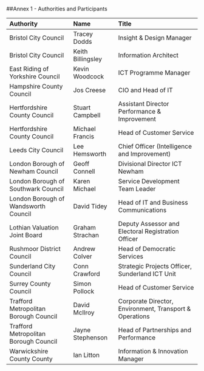 ##Annex 1 - Authorities and Participants


| **Authority**                   | **Name**             | **Title**                            |
|:------------------------------- |:-------------------- |:------------------------------------ |
| Bristol City Council            | Tracey Dodds         | Insight & Design Manager             |
| Bristol City Council            | Keith Billingsley    | Information Architect                |
| East Riding of Yorkshire Council | Kevin Woodcock      | ICT Programme Manager                |
| Hampshire County Council        | Jos Creese           | CIO and Head of IT                   |
| Hertfordshire County Council    | Stuart Campbell      | Assistant Director Performance & Improvement |
| Hertfordshire County Council    | Michael Francis      | Head of Customer Service             |
| Leeds City Council              | Lee Hemsworth        | Chief Officer (Intelligence and Improvement) |
| London Borough of Newham Council | Geoff Connell       | Divisional Director ICT Newham       |
| London Borough of Southwark Council | Karen Michael    | Service Development Team Leader      |
| London Borough of Wandsworth Council | David Tidey     | Head of IT and Business Communications |
| Lothian Valuation Joint Board   | Graham Strachan      | Deputy Assessor and Electoral Registration Officer |
| Rushmoor District Council       | Andrew Colver        | Head of Democratic Services          |
| Sunderland City Council         | Conn Crawford        | Strategic Projects Officer, Sunderland ICT Unit |
| Surrey County Council           | Simon Pollock        | Head of Customer Service             |
| Trafford Metropolitan Borough Council | David McIlroy  | Corporate Director, Environment, Transport & Operations |
| Trafford Metropolitan Borough Council | Jayne Stephenson | Head of Partnerships and Performance |
| Warwickshire County County      | Ian Litton           | Information & Innovation Manager     |

